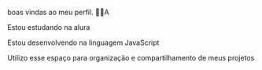 boas vindas ao meu perfil. 💍💓A


Estou estudando na alura

Estou desenvolvendo na linguagem JavaScript

Utilizo esse espaço para organização e compartilhamento de meus projetos


